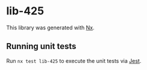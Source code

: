 # lib-425

This library was generated with [Nx](https://nx.dev).

## Running unit tests

Run `nx test lib-425` to execute the unit tests via [Jest](https://jestjs.io).
